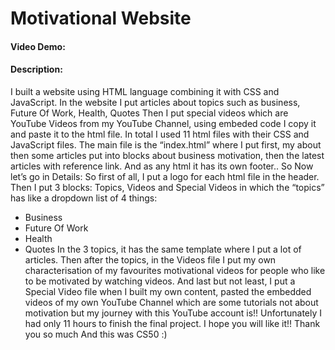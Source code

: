 # Motivational Website
#### Video Demo:  <URL HERE>
#### Description:
I built a website using HTML language combining it with CSS and JavaScript.
In the website I put articles about topics such as business, Future Of Work, Health, Quotes
Then I put special videos which are YouTube Videos from my YouTube Channel, using embeded code I copy it and paste it to the html file.
In total I used 11 html files with their CSS and JavaScript files.
The main file is the “index.html” where I put first, my about then some articles put into blocks about business motivation, then the latest articles with reference link.
And as any html it has its own footer..
So Now let’s go in Details:
So first of all, I put a logo for each html file in the header.
Then I put 3 blocks: 
Topics, Videos and Special Videos
in which the “topics” has like a dropdown list of 4 things:
-	Business
-	Future Of Work
-	Health
-	Quotes
In the 3 topics, it has the same template where I put a lot of articles.
Then after the topics, in the Videos file I put my own characterisation of my favourites motivational videos for people who like to be motivated by watching videos.
And last but not least, I put a Special Video file when I built my own content, pasted the embedded videos of my own YouTube Channel which are some tutorials not about motivation but my journey with this YouTube account is!!
Unfortunately I had only 11 hours to finish the final project.
I hope you will like it!!
Thank you so much
And this was CS50 :)
